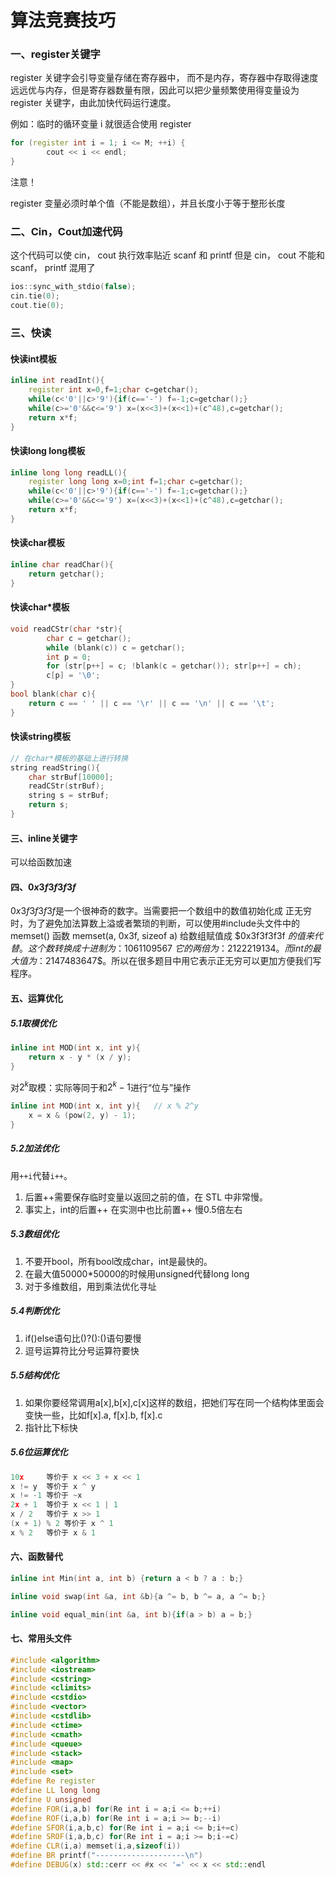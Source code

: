 # 算法竞赛技巧

### 一、register关键字

register 关键字会引导变量存储在寄存器中， 而不是内存，寄存器中存取得速度远远优与内存，但是寄存器数量有限，因此可以把少量频繁使用得变量设为 register 关键字，由此加快代码运行速度。

例如：临时的循环变量 i 就很适合使用 register

```C++
for (register int i = 1; i <= M; ++i) {
		cout << i << endl;
}
```

注意！

register 变量必须时单个值（不能是数组），并且长度小于等于整形长度

### 二、Cin，Cout加速代码

这个代码可以使 cin， cout 执行效率贴近 scanf 和 printf
但是 cin， cout 不能和 scanf， printf 混用了

```C++
ios::sync_with_stdio(false);
cin.tie(0);
cout.tie(0);
```

### 三、快读

#### 快读int模板

```C++
inline int readInt(){
    register int x=0,f=1;char c=getchar();
    while(c<'0'||c>'9'){if(c=='-') f=-1;c=getchar();}
    while(c>='0'&&c<='9') x=(x<<3)+(x<<1)+(c^48),c=getchar();
    return x*f;
}
```

#### 快读long long模板

```C++
inline long long readLL(){
	register long long x=0;int f=1;char c=getchar();
    while(c<'0'||c>'9'){if(c=='-') f=-1;c=getchar();}
    while(c>='0'&&c<='9') x=(x<<3)+(x<<1)+(c^48),c=getchar();
    return x*f;
}
```

#### 快读char模板

```C++
inline char readChar(){
	return getchar();
}
```

#### 快读char*模板

```C++
void readCStr(char *str){
		char c = getchar();
		while (blank(c)) c = getchar();
		int p = 0;
		for (str[p++] = c; !blank(c = getchar()); str[p++] = ch);
		c[p] = '\0';
}
bool blank(char c){
    return c == ' ' || c == '\r' || c == '\n' || c == '\t';
}
```

#### 快读string模板

```C++
// 在char*模板的基础上进行转换
string readString(){
    char strBuf[10000];
    readCStr(strBuf);
    string s = strBuf;
    return s;
}
```

#### 三、inline关键字

可以给函数加速

#### 四、$0x3f3f3f3f$

$0x3f3f3f3f$是一个很神奇的数字。当需要把一个数组中的数值初始化成 正无穷 时，为了避免加法算数上溢或者繁琐的判断，可以使用#include<cstring>头文件中的 memset() 函数 memset(a, 0x3f, sizeof a) 给数组赋值成 $0x3f3f3f3f $的值来代替。这个数转换成十进制为：$1061109567 $它的两倍为：$2122219134$。而 int 的最大值为：$2147483647$。所以在很多题目中用它表示正无穷可以更加方便我们写程序。

#### 五、运算优化

##### 5.1取模优化

```C++
inline int MOD(int x, int y){
	return x - y * (x / y);
}
```

对$2^k$取模：实际等同于和$2^k - 1$进行“位与”操作

```C++
inline int MOD(int x, int y){	// x % 2^y
	x = x & (pow(2, y) - 1);
}
```

##### 5.2加法优化

用`++i`代替`i++`。 

1. 后置++需要保存临时变量以返回之前的值，在 STL 中非常慢。 
2. 事实上，int的后置++ 在实测中也比前置++ 慢0.5倍左右

##### 5.3数组优化

1. 不要开bool，所有bool改成char，int是最快的。 
2. 在最大值50000*50000的时候用unsigned代替long long 
3. 对于多维数组，用到乘法优化寻址

##### 5.4判断优化

1. if()else语句比()?():()语句要慢
2. 逗号运算符比分号运算符要快

##### 5.5结构优化

1. 如果你要经常调用a[x],b[x],c[x]这样的数组，把她们写在同一个结构体里面会变快一些，比如f[x].a, f[x].b, f[x].c 
2. 指针比下标快

##### 5.6位运算优化

```C++
10x     等价于 x << 3 + x << 1
x != y  等价于 x ^ y
x != -1 等价于 ~x
2x + 1  等价于 x << 1 | 1
x / 2   等价于 x >> 1
(x + 1) % 2 等价于 x ^ 1
x % 2   等价于 x & 1
```

#### 六、函数替代

```C++
inline int Min(int a, int b) {return a < b ? a : b;}
```

```C++
inline void swap(int &a, int &b){a ^= b, b ^= a, a ^= b;}
```

```C++
inline void equal_min(int &a, int b){if(a > b) a = b;}
```

#### 七、常用头文件

```C++
#include <algorithm>
#include <iostream>
#include <cstring>
#include <climits>
#include <cstdio>
#include <vector>
#include <cstdlib>
#include <ctime>
#include <cmath>
#include <queue>
#include <stack>
#include <map>
#include <set>
#define Re register
#define LL long long
#define U unsigned
#define FOR(i,a,b) for(Re int i = a;i <= b;++i)
#define ROF(i,a,b) for(Re int i = a;i >= b;--i)
#define SFOR(i,a,b,c) for(Re int i = a;i <= b;i+=c)
#define SROF(i,a,b,c) for(Re int i = a;i >= b;i-=c)
#define CLR(i,a) memset(i,a,sizeof(i))
#define BR printf("--------------------\n")
#define DEBUG(x) std::cerr << #x << '=' << x << std::endl
```

